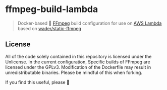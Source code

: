 # ffmpeg-build-lambda

> Docker-based 🐳 [FFmpeg](https://ffmpeg.org/) build configuration for use on [AWS Lambda](https://aws.amazon.com/lambda/) based on [wader/static-ffmpeg](https://github.com/wader/static-ffmpeg)

## License
All of the code solely contained in this repository is licensed under the Unlicense. In the current configuration, Specific builds of FFmpeg are licensed under the GPLv3.
Modification of the Dockerfile may result in unredistributable binaries. Please be mindful of this when forking.

If you find this useful, please :star2:
